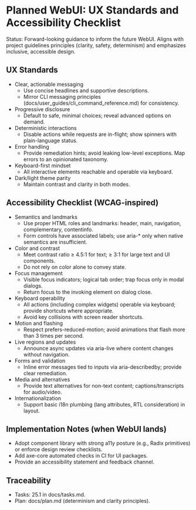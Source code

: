# Planned WebUI: UX Standards and Accessibility Checklist

Status: Forward-looking guidance to inform the future WebUI. Aligns with project guidelines principles (clarity, safety, determinism) and emphasizes inclusive, accessible design.

## UX Standards
- Clear, actionable messaging
  - Use concise headlines and supportive descriptions.
  - Mirror CLI messaging principles (docs/user_guides/cli_command_reference.md) for consistency.
- Progressive disclosure
  - Default to safe, minimal choices; reveal advanced options on demand.
- Deterministic interactions
  - Disable actions while requests are in-flight; show spinners with plain-language status.
- Error handling
  - Provide remediation hints; avoid leaking low-level exceptions. Map errors to an opinionated taxonomy.
- Keyboard-first mindset
  - All interactive elements reachable and operable via keyboard.
- Dark/light theme parity
  - Maintain contrast and clarity in both modes.

## Accessibility Checklist (WCAG-inspired)
- Semantics and landmarks
  - Use proper HTML roles and landmarks: header, main, navigation, complementary, contentinfo.
  - Form controls have associated labels; use aria-* only when native semantics are insufficient.
- Color and contrast
  - Meet contrast ratio ≥ 4.5:1 for text; ≥ 3:1 for large text and UI components.
  - Do not rely on color alone to convey state.
- Focus management
  - Visible focus indicators; logical tab order; trap focus only in modal dialogs.
  - Return focus to the invoking element on dialog close.
- Keyboard operability
  - All actions (including complex widgets) operable via keyboard; provide shortcuts where appropriate.
  - Avoid key collisions with screen reader shortcuts.
- Motion and flashing
  - Respect prefers-reduced-motion; avoid animations that flash more than 3 times per second.
- Live regions and updates
  - Announce async updates via aria-live where content changes without navigation.
- Forms and validation
  - Inline error messages tied to inputs via aria-describedby; provide clear remediation.
- Media and alternatives
  - Provide text alternatives for non-text content; captions/transcripts for audio/video.
- Internationalization
  - Support basic i18n plumbing (lang attributes, RTL consideration) in layout.

## Implementation Notes (when WebUI lands)
- Adopt component library with strong a11y posture (e.g., Radix primitives) or enforce design review checklists.
- Add axe-core automated checks in CI for UI packages.
- Provide an accessibility statement and feedback channel.

## Traceability
- Tasks: 25.1 in docs/tasks.md.
- Plan: docs/plan.md (determinism and clarity principles).
